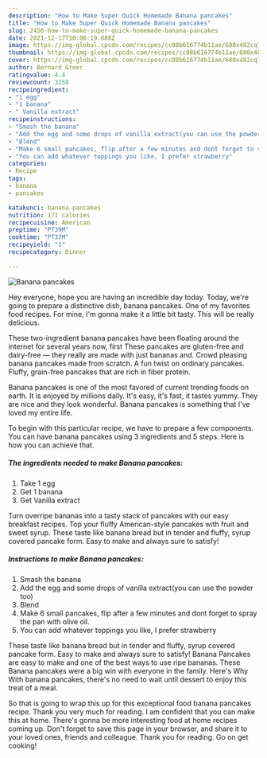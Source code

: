 ```yaml
---
description: "How to Make Super Quick Homemade Banana pancakes"
title: "How to Make Super Quick Homemade Banana pancakes"
slug: 2456-how-to-make-super-quick-homemade-banana-pancakes
date: 2021-12-17T10:06:19.688Z
image: https://img-global.cpcdn.com/recipes/cc08b616774b11ae/680x482cq70/banana-pancakes-recipe-main-photo.jpg
thumbnail: https://img-global.cpcdn.com/recipes/cc08b616774b11ae/680x482cq70/banana-pancakes-recipe-main-photo.jpg
cover: https://img-global.cpcdn.com/recipes/cc08b616774b11ae/680x482cq70/banana-pancakes-recipe-main-photo.jpg
author: Bernard Greer
ratingvalue: 4.4
reviewcount: 3258
recipeingredient:
- "1 egg"
- "1 banana"
- " Vanilla extract"
recipeinstructions:
- "Smash the banana"
- "Add the egg and some drops of vanilla extract(you can use the powder too)"
- "Blend"
- "Make 6 small pancakes, flip after a few minutes and dont forget to spray the pan with olive oil."
- "You can add whatever toppings you like, I prefer strawberry"
categories:
- Recipe
tags:
- banana
- pancakes

katakunci: banana pancakes 
nutrition: 171 calories
recipecuisine: American
preptime: "PT39M"
cooktime: "PT37M"
recipeyield: "1"
recipecategory: Dinner

---
```



![Banana pancakes](https://img-global.cpcdn.com/recipes/cc08b616774b11ae/680x482cq70/banana-pancakes-recipe-main-photo.jpg)

Hey everyone, hope you are having an incredible day today. Today, we're going to prepare a distinctive dish, banana pancakes. One of my favorites food recipes. For mine, I'm gonna make it a little bit tasty. This will be really delicious.

These two-ingredient banana pancakes have been floating around the internet for several years now, first These pancakes are gluten-free and dairy-free — they really are made with just bananas and. Crowd pleasing banana pancakes made from scratch. A fun twist on ordinary pancakes. Fluffy, grain-free pancakes that are rich in fiber protein.

Banana pancakes is one of the most favored of current trending foods on earth. It is enjoyed by millions daily. It's easy, it's fast, it tastes yummy. They are nice and they look wonderful. Banana pancakes is something that I've loved my entire life.


To begin with this particular recipe, we have to prepare a few components. You can have banana pancakes using 3 ingredients and 5 steps. Here is how you can achieve that.

<!--inarticleads1-->

##### The ingredients needed to make Banana pancakes:

1. Take 1 egg
1. Get 1 banana
1. Get  Vanilla extract


Turn overripe bananas into a tasty stack of pancakes with our easy breakfast recipes. Top your fluffy American-style pancakes with fruit and sweet syrup. These taste like banana bread but in tender and fluffy, syrup covered pancake form. Easy to make and always sure to satisfy! 

<!--inarticleads2-->

##### Instructions to make Banana pancakes:

1. Smash the banana
1. Add the egg and some drops of vanilla extract(you can use the powder too)
1. Blend
1. Make 6 small pancakes, flip after a few minutes and dont forget to spray the pan with olive oil.
1. You can add whatever toppings you like, I prefer strawberry


These taste like banana bread but in tender and fluffy, syrup covered pancake form. Easy to make and always sure to satisfy! Banana Pancakes are easy to make and one of the best ways to use ripe bananas. These Banana pancakes were a big win with everyone in the family. Here&#39;s Why With banana pancakes, there&#39;s no need to wait until dessert to enjoy this treat of a meal. 

So that is going to wrap this up for this exceptional food banana pancakes recipe. Thank you very much for reading. I am confident that you can make this at home. There's gonna be more interesting food at home recipes coming up. Don't forget to save this page in your browser, and share it to your loved ones, friends and colleague. Thank you for reading. Go on get cooking!
